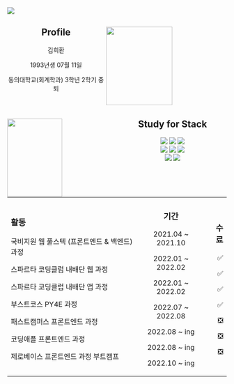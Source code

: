 
<img src="https://capsule-render.vercel.app/api?type=waving&color=auto&height=200&section=header&text=지속적으로%20배우고%20%싶은%20개발자&fontSize=60&animation=twinkling" />

<div>
  <img align='right' width=55% height=180px src="https://github-readme-stats.vercel.app/api?username=blankcodestack&theme=Defalt&hide_border=false&count_private=true&show_icons=true&custom_title=GitHub%20Stats"/>
  <div align='center'>
    <h2>Profile</h2>
    <p>김희환</p>
    <p>1993년생 07월 11일</p>
    <p> 동의대학교(회계학과) 3학년 2학기 중퇴<p>
  </div>
</div>
<br />
<div>
  <img align='left' width=50% height=180px src="https://github-readme-stats.vercel.app/api/top-langs/?username=BlankCodeStack&langs_count=8&layout=compact"/>
  <div align='center'>   
    <h2>Study for Stack</h2> 
    <img  src="https://img.shields.io/badge/HTML5-E34F26?style=flat&logo=HTML5&logoColor=white" /> 
    <img  src="https://img.shields.io/badge/CSS-1572B6?style=flat&logo=CSS3&logoColor=white" /> 
    <img  src="https://img.shields.io/badge/JavaScript-F7DF1E?style=flat&logo=JavaScript&logoColor=white" /> <br/>
    <img  src="https://img.shields.io/badge/TypeScript-3178C6?style=flat&logo=TypeScript&logoColor=white" /> 
    <img  src="https://img.shields.io/badge/Node.js-339933?style=flat&logo=Node.js&logoColor=white" /> 
    <img  src="https://img.shields.io/badge/React-61DAFB?style=flat&logo=React&logoColor=white" /> <br/>
    <img  src="https://img.shields.io/badge/Vue.js-4FC08D?style=flat&logo=Vue.js&logoColor=white" /> 
    <img  src="https://img.shields.io/badge/Python-3776AB?style=flat&logo=Python&logoColor=white" />
  </div>
</div>







<br />
<div>
<table  align='center' width=100%>
  <tr>
    <td align='left'>
    <h3>활동</h3>
    <p>국비지원 웹 풀스텍 (프론트엔드 & 백엔드)과정 </p>
    <p>스파르타 코딩클럽 내배단 웹 과정 </p>
    <p>스파르타 코딩클럽 내배단 앱 과정 </p>
    <p>부스트코스 PY4E 과정 </p>
    <p>패스트캠퍼스 프론트엔드 과정 </p>
    <p>코딩애플 프론트엔드 과정</p>
    <p>제로베이스 프론트엔드 과정 부트캠프 </p>
    </td>
    <td align='center'>
    <h3>기간</h3>
    <p> 2021.04 ~ 2021.10 </p>
    <p> 2022.01 ~ 2022.02 </p>
    <p> 2022.01 ~ 2022.02 </p>
    <p> 2022.07 ~ 2022.08 </p>
    <p> 2022.08 ~ ing </p>
    <p> 2022.08 ~ ing </p>
    <p> 2022.10 ~ ing </p>
    </td>
    <td align='right'>
    <h3> 수료</h3>
    <p>✅</p>
    <p>✅</p>
    <p>✅</p>
    <p>✅</p>
    <p>❎</p>
    <p>❎</p>
    <p>❎</p>
    </td>
  </tr>
<table>
</div>
